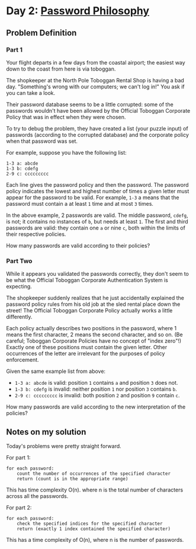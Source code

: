 # Day 2: [Password Philosophy](https://adventofcode.com/2020/day/2)

## Problem Definition

### Part 1

Your flight departs in a few days from the coastal airport; the easiest way down to the coast from here is via toboggan.

The shopkeeper at the North Pole Toboggan Rental Shop is having a bad day. "Something's wrong with our computers; we can't log in!" You ask if you can take a look.

Their password database seems to be a little corrupted: some of the passwords wouldn't have been allowed by the Official Toboggan Corporate Policy that was in effect when they were chosen.

To try to debug the problem, they have created a list (your puzzle input) of passwords (according to the corrupted database) and the corporate policy when that password was set.

For example, suppose you have the following list:

```
1-3 a: abcde
1-3 b: cdefg
2-9 c: ccccccccc
```

Each line gives the password policy and then the password. The password policy indicates the lowest and highest number of times a given letter must appear for the password to be valid. For example, `1-3` a means that the password must contain a at least `1` time and at most `3` times.

In the above example, 2 passwords are valid. The middle password, `cdefg`, is not; it contains no instances of `b`, but needs at least `1`. The first and third passwords are valid: they contain one `a` or nine `c`, both within the limits of their respective policies.

How many passwords are valid according to their policies?

### Part Two

While it appears you validated the passwords correctly, they don't seem to be what the Official Toboggan Corporate Authentication System is expecting.

The shopkeeper suddenly realizes that he just accidentally explained the password policy rules from his old job at the sled rental place down the street! The Official Toboggan Corporate Policy actually works a little differently.

Each policy actually describes two positions in the password, where 1 means the first character, 2 means the second character, and so on. (Be careful; Toboggan Corporate Policies have no concept of "index zero"!) Exactly one of these positions must contain the given letter. Other occurrences of the letter are irrelevant for the purposes of policy enforcement.

Given the same example list from above:

* `1-3 a: abcde` is valid: position `1` contains `a` and position `3` does not.
* `1-3 b: cdefg` is invalid: neither position `1` nor position `3` contains `b`.
* `2-9 c: ccccccccc` is invalid: both position `2` and position `9` contain `c`.

How many passwords are valid according to the new interpretation of the policies?

## Notes on my solution

Today's problems were pretty straight forward.

For part 1:

```
for each password:
	count the number of occurrences of the specified character
	return (count is in the appropriate range)
```

This has time complexity O(n). where n is the total number of characters across all the passwords.

For part 2:

```
for each password:
	check the specified indices for the specified character
	return (exactly 1 index contained the specified character)
```

This has a time complexity of O(n), where n is the number of passwords.

